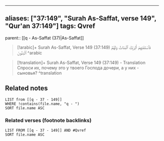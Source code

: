 
---
aliases: ["37:149", "Surah As-Saffat, verse 149", "Qur'an 37:149"]
tags: Qvref
---

parent:: [[q - As-Saffat (37)|As-Saffat]]

> [!arabic]+ Surah As-Saffat, Verse 149 (37:149)
> <span class="quran-arabic">فَٱسْتَفْتِهِمْ أَلِرَبِّكَ ٱلْبَنَاتُ وَلَهُمُ ٱلْبَنُونَ</span>
^arabic

> [!translation]+ Surah As-Saffat, Verse 149 (37:149) - Translation
> Спроси их, почему это у твоего Господа дочери, а у них - сыновья?
^translation



## Related notes
```dataview
LIST from [[q - 37 - 149]]
WHERE !contains(file.name, "q - ")
SORT file.name ASC
```

### Related verses (footnote backlinks)
```dataview
LIST FROM [[q - 37 - 149]] AND #Qvref
SORT file.name ASC
```

